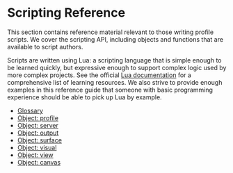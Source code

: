 # Scripting Reference

This section contains reference material relevant to those writing profile scripts. We cover the scripting API, including objects and functions that are available to script authors.

Scripts are written using Lua: a scripting language that is simple enough to be learned quickly, but expressive enough to support complex logic used by more complex projects. See the official [Lua documentation](https://www.lua.org/docs.html) for a comprehensive list of learning resources. We also strive to provide enough examples in this reference guide that someone with basic programming experience should be able to pick up Lua by example.

* [Glossary](./glossary)
* [Object: profile](./profile)
* [Object: server](./server)
* [Object: output](./output)
* [Object: surface](./surface)
* [Object: visual](./visual)
* [Object: view](./view)
* [Object: canvas](./canvas)
